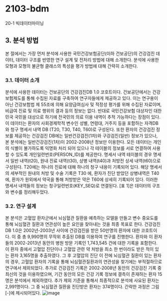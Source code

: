 # 2103-bdm
20-1 빅데이터마이닝

## 3. 분석 방법

본 절에서는 가장 먼저 분석에 사용한 국민건강보험공단(이하 건보공단)의 건강검진 데이터, 데이터 구조를 반영한 연구 설계 및 전처리 방법에 대해 소개한다. 분석에 사용한 모형과 모형의 불균형 클래스의 특성을 평가 방법에 대해 간략히 소개한다.

### 3.1. 데이터 소개
분석에 사용한 데이터는 건보공단의 건강검진DB 1.0 코호트이다. 건보공단에서는 건강보험제도를 통해 수집된 자료를 구축하여 연구자들에게 제공하고 있다. 이는 연구용이 아닌 건강보험법 제 55조에 의해 요양급여심사 및 적정성 평가를 위해 수집된 자료이며, 비급여 진료 및 의료 행위의 결과 등의 정보는 없다. 반대로 국민건강보험 대상자인 대한민국 국민을 대상으로 하기에 전국민의 의료 이용 내역이 추적 가능하다는 장점이 있다. 이 데이터는 환자의 사회경제학적 변수인 성별, 연령대, 거주지 등을 포함하는 자격DB와 청구 명세서 내역 DB (T20, T30, T40, T60)로 구성된다. 또한 환자의 건강검진 정보를 제공하는 건강검진 DB에는 일반건강검진(1차)와 구강검진(일반) 정보가 있으나, 본 분석에는 일반건강검진(1차)이 2002-2008년 정보만 이용한다. 모든 데이터는 개인의 식별이 불가하도록 익명화 처리 되어 있으나 각 테이블의 정보를 서로 연결하여 사용할 수 있도록 개인일련번호(PERSON_ID)를 제공한다. 명세서 내역 테이블의 경우 명세서 일반 내역(t20), 원내 진료 내역(t30), 상병 내역(t40)과 처방전 상세 내역(t60)으로 구성된다. T20에는 하나의 진료에 대해 하나의 청구 내용이 기록되어 있다. 해당 명세서의 세부적인 원내의 처방 및 수술 기록은 T30 에, 환자가 진단 받았던 상병내역은 T40에, 환자가 원외에서 약국을 통해 처방받은 약은 T60에 상세히 기록되어 있다. 이러한 명세서 내역들의 정보는 청구일련번호(KEY_SEQ)로 연결된다. [표 1]은 데이터의 구조와 변수를 정리해두었다.

### 3.2. 연구 설계
본 분석은 고혈압 환자군에서 뇌심혈관 질환을 예측하는 모델을 만들고 변수 중요도를 통해 뇌심혈관 질환과 연관성이 높은 요인을 찾아내는 것을 최종 목표로 한다. 건강검진DB 1.0은 2002년-2003년 사이에 건강검진을 받은 50만명의 환자에 대한 코호트이다. 이 중 총 9,990명의 무작위 추출된 DB를 이용하여 연구를 진행한다. 환자와 이 환자들의 2002-2013년 동안의 병원 방문 기록인 1,743,545 건에 대한 기록을 포함한다. 이 환자 중에서 고혈압 진단이나 고혈압 관련 약 처방을 최소 한 번이라도 받은 적이 있는 환자 3,165명을 추출하였다. 그 후 고혈압의 진단 이 전에 뇌심혈관 질환이 있는 환자의 경우, 고혈압 환자의 기록을 통해 뇌심혈관질환과의 연관성을 찾기에는 부적절하므로 연구에서 제외되었다. 추가로 건강검진 기록은 2002-2008년 동안의 건강검진 기록 중 최신의 것을 이용하였으며, 기간 동안의 모든 건강 기록 정보에 결측이 존재하는 환자 15명은 분석에서 제외하였다. 추가 제외 기준을 통해서 최종적으로 분석에 사요된 환자는 2,991명이다. 그 중 뇌심혈관 질환을 진단받은 환자는 374명이다. 간략한 과정은 그림[-]에 제시되어있다.
![image](https://user-images.githubusercontent.com/55395404/124350790-b0a45500-dc31-11eb-8939-8cb4b68a3f13.png)
